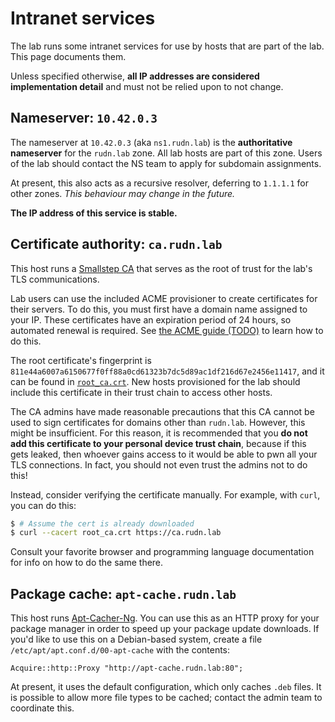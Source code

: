 # Intranet services

The lab runs some intranet services for use by hosts that are part of the lab.
This page documents them.

Unless specified otherwise, **all IP addresses are considered implementation detail** and must not be relied upon to not change.

## Nameserver: `10.42.0.3`

The nameserver at `10.42.0.3` (aka `ns1.rudn.lab`) is the **authoritative nameserver** for the `rudn.lab` zone.
All lab hosts are part of this zone.
Users of the lab should contact the NS team to apply for subdomain assignments.

At present, this also acts as a recursive resolver, deferring to `1.1.1.1` for other zones.
*This behaviour may change in the future.*

**The IP address of this service is stable.**

## Certificate authority: `ca.rudn.lab`

This host runs a [Smallstep CA](https://smallstep.com/) that serves as the root of trust for the lab's TLS communications.

Lab users can use the included ACME provisioner to create certificates for their servers.
To do this, you must first have a domain name assigned to your IP.
These certificates have an expiration period of 24 hours, so automated renewal is required.
See [the ACME guide (TODO)](..) to learn how to do this.


The root certificate's fingerprint is `811e44a6007a6150677f0ff88a0cd61323b7dc5d89ac1df216d67e2456e11417`, and it can be found in
[`root_ca.crt`](root_ca.crt).
New hosts provisioned for the lab should include this certificate in their trust chain to access other hosts.

The CA admins have made reasonable precautions that this CA cannot be used to sign certificates for domains other than `rudn.lab`.
However, this might be insufficient.
For this reason, it is recommended that you **do not add this certificate to your personal device trust chain**,
because if this gets leaked, then whoever gains access to it would be able to pwn all your TLS connections.
In fact, you should not even trust the admins not to do this!

Instead, consider verifying the certificate manually. For example, with `curl`, you can do this:

```bash
$ # Assume the cert is already downloaded
$ curl --cacert root_ca.crt https://ca.rudn.lab
```

Consult your favorite browser and programming language documentation for info on how to do the same there.

## Package cache: `apt-cache.rudn.lab`

This host runs [Apt-Cacher-Ng](https://wiki.debian.org/AptCacherNg).
You can use this as an HTTP proxy for your package manager in order to speed up your package update downloads.
If you'd like to use this on a Debian-based system, create a file `/etc/apt/apt.conf.d/00-apt-cache` with the contents:

```
Acquire::http::Proxy "http://apt-cache.rudn.lab:80";
```

At present, it uses the default configuration, which only caches `.deb` files.
It is possible to allow more file types to be cached; contact the admin team to coordinate this.

